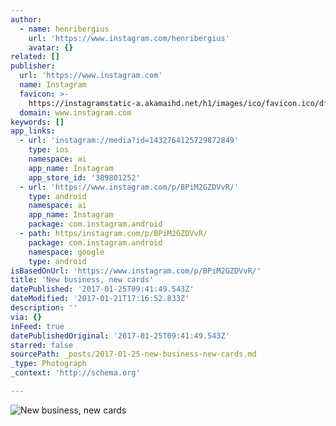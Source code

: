 ```yaml
---
author:
  - name: henribergius
    url: 'https://www.instagram.com/henribergius'
    avatar: {}
related: []
publisher:
  url: 'https://www.instagram.com'
  name: Instagram
  favicon: >-
    https://instagramstatic-a.akamaihd.net/h1/images/ico/favicon.ico/dfa85bb1fd63.ico
  domain: www.instagram.com
keywords: []
app_links:
  - url: 'instagram://media?id=1432764125729872849'
    type: ios
    namespace: ai
    app_name: Instagram
    app_store_id: '389801252'
  - url: 'https://www.instagram.com/p/BPiM2GZDVvR/'
    type: android
    namespace: ai
    app_name: Instagram
    package: com.instagram.android
  - path: https/instagram.com/p/BPiM2GZDVvR/
    package: com.instagram.android
    namespace: google
    type: android
isBasedOnUrl: 'https://www.instagram.com/p/BPiM2GZDVvR/'
title: 'New business, new cards'
datePublished: '2017-01-25T09:41:49.543Z'
dateModified: '2017-01-21T17:16:52.833Z'
description: ''
via: {}
inFeed: true
datePublishedOriginal: '2017-01-25T09:41:49.543Z'
starred: false
sourcePath: _posts/2017-01-25-new-business-new-cards.md
_type: Photograph
_context: 'http://schema.org'

---
```

![New business, new cards](https://scontent.cdninstagram.com/t51.2885-15/s640x640/sh0.08/e35/16124129_245660569205842_6906288286478630912_n.jpg?ig_cache_key=MTQzMjc2NDEyNTcyOTg3Mjg0OQ%3D%3D.2)